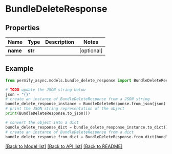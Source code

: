# BundleDeleteResponse


## Properties

Name | Type | Description | Notes
------------ | ------------- | ------------- | -------------
**name** | **str** |  | [optional] 

## Example

```python
from permify_async.models.bundle_delete_response import BundleDeleteResponse

# TODO update the JSON string below
json = "{}"
# create an instance of BundleDeleteResponse from a JSON string
bundle_delete_response_instance = BundleDeleteResponse.from_json(json)
# print the JSON string representation of the object
print(BundleDeleteResponse.to_json())

# convert the object into a dict
bundle_delete_response_dict = bundle_delete_response_instance.to_dict()
# create an instance of BundleDeleteResponse from a dict
bundle_delete_response_from_dict = BundleDeleteResponse.from_dict(bundle_delete_response_dict)
```
[[Back to Model list]](../README.md#documentation-for-models) [[Back to API list]](../README.md#documentation-for-api-endpoints) [[Back to README]](../README.md)


